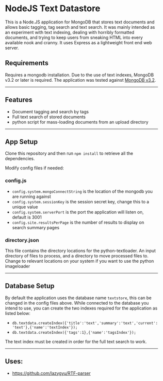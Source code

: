 NodeJS Text Datastore
=====================

This is a Node.JS application for MongoDB that stores text documents and allows basic tagging, 
tag search and text search. It was mainly intended as an experiment with text indexing, 
dealing with horribly formatted documents, and trying to keep users from sneaking HTML into
every available nook and cranny. It uses Express as a lightweight front end web server. 

## Requirements

Requires a mongodb installation. Due to the use of text indexes, MongoDB v3.2 or later is 
required. The application was tested against [MongoDB v3.2](https://www.mongodb.com/download-center). 

---

## Features
- Document tagging and search by tags
- Full text search of stored documents
- python script for mass-loading documents from an upload directory

---

## App Setup
Clone this repository and then run `npm install` to retrieve all the dependencies.

Modify config files if needed:
### config.js
- `config.system.mongoConnectString` is the location of the mongodb you are running against
- `config.system.sessionKey` is the session secret key, change this to a unique value
- `config.system.serverPort` is the port the application will listen on, default is 3001
- `config.site.resultsPerPage` is the number of results to display on search summary pages

### directory.json
This file contains the directory locations for the python-textloader. An input directory of files
to process, and a directory to move processed files to. Change to relevant locations on your
system if you want to use the python imageloader

---

## Database Setup
By default the application uses the database name `textstore`, this can be changed in the config
files above. While connected to the database you intend to use, you can create the two indexes
required for the application as listed below:

- `db.textdata.createIndex({'title':'text','summary':'text','current':'text'},{'name':'textIndex'});`
- `db.textdata.createIndex({'tags':1},{'name':'tagsIndex'});`

The text index must be created in order for the full text search to work.

---

## Uses:
- https://github.com/lazygyu/RTF-parser

